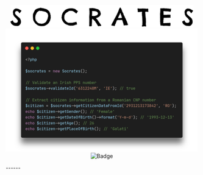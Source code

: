 <p align="center">
    <img src="https://raw.githubusercontent.com/AlexOlival/socrates/docs/docs/logo.png" alt="Socrates logo" width="480">
    <img src="https://raw.githubusercontent.com/AlexOlival/socrates/docs/docs/example.png" alt="Socrates logo" width="800">
    <img src="https://github.com/AlexOlival/socrates/workflows/Build/badge.svg" alt="Badge">
</p>
------
